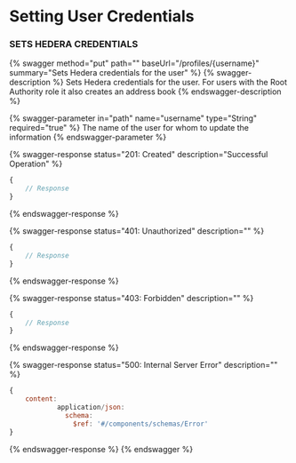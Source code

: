 # Setting User Credentials

### SETS HEDERA CREDENTIALS

{% swagger method="put" path="" baseUrl="/profiles/{username}" summary="Sets Hedera credentials for the user" %}
{% swagger-description %}
Sets Hedera credentials for the user. For users with the Root Authority role it also creates an address book
{% endswagger-description %}

{% swagger-parameter in="path" name="username" type="String" required="true" %}
The name of the user for whom to update the information
{% endswagger-parameter %}

{% swagger-response status="201: Created" description="Successful Operation" %}
```javascript
{
    // Response
}
```
{% endswagger-response %}

{% swagger-response status="401: Unauthorized" description="" %}
```javascript
{
    // Response
}
```
{% endswagger-response %}

{% swagger-response status="403: Forbidden" description="" %}
```javascript
{
    // Response
}
```
{% endswagger-response %}

{% swagger-response status="500: Internal Server Error" description="" %}
```javascript
{
    content:
            application/json:
              schema:
                $ref: '#/components/schemas/Error'
}
```
{% endswagger-response %}
{% endswagger %}

